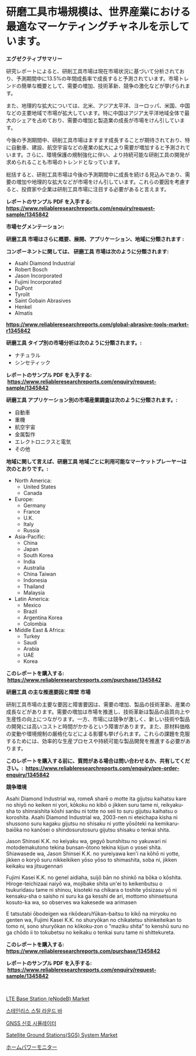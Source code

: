 <p><h1>研磨工具市場規模は、世界産業における最適なマーケティングチャネルを示しています。</h1></p><p><strong>エグゼクティブサマリー</strong></p>
<p><p>研究レポートによると、研削工具市場は現在市場状況に基づいて分析されており、予測期間中に13.5%の年間成長率で成長すると予測されています。市場トレンドの簡単な概要として、需要の増加、技術革新、競争の激化などが挙げられます。</p><p>また、地理的な拡大については、北米、アジア太平洋、ヨーロッパ、米国、中国などの主要地域で市場が拡大しています。特に中国はアジア太平洋地域全体で最大のシェアを占めており、需要の増加と製造業の成長が市場をけん引しています。</p><p>今後の予測期間中、研削工具市場はますます成長することが期待されており、特に自動車、建設、航空宇宙などの産業の拡大により需要が増加すると予測されています。さらに、環境保護の規制強化に伴い、より持続可能な研削工具の開発が求められることも市場のトレンドとなっています。</p><p>総括すると、研削工具市場は今後の予測期間中に成長を続ける見込みであり、需要の増加や地理的な拡大などが市場をけん引しています。これらの要因を考慮すると、投資家や企業は研削工具市場に注目する必要があると言えます。</p></p>
<p><strong>レポートのサンプル PDF を入手する: <a href="https://www.reliableresearchreports.com/enquiry/request-sample/1345842">https://www.reliableresearchreports.com/enquiry/request-sample/1345842</a></strong></p>
<p><strong>市場セグメンテーション:</strong></p>
<p><strong> 研磨工具 市場はさらに概要、展開、アプリケーション、地域に分類されます :</strong></p>
<p><strong>コンポーネントに関しては、 研磨工具 市場は次のように分類されます: &nbsp;</strong></p>
<p><ul><li>Asahi Diamond Industrial</li><li>Robert Bosch</li><li>Jason Incorporated</li><li>Fujimi Incorporated</li><li>DuPont</li><li>Tyrolit</li><li>Saint Gobain Abrasives</li><li>Henkel</li><li>Almatis</li></ul></p>
<p><strong><a href="https://www.reliableresearchreports.com/global-abrasive-tools-market-r1345842">https://www.reliableresearchreports.com/global-abrasive-tools-market-r1345842</a></strong></p>
<p><strong> 研磨工具 タイプ別の市場分析は次のように分類されます。:</strong></p>
<p><ul><li>ナチュラル</li><li>シンセティック</li></ul></p>
<p><strong>レポートのサンプル PDF を入手する: &nbsp;<a href="https://www.reliableresearchreports.com/enquiry/request-sample/1345842">https://www.reliableresearchreports.com/enquiry/request-sample/1345842</a></strong></p>
<p><strong> 研磨工具 アプリケーション別の市場産業調査は次のように分類されます。:</strong></p>
<p><ul><li>自動車</li><li>重機</li><li>航空宇宙</li><li>金属製作</li><li>エレクトロニクスと電気</li><li>その他</li></ul></p>
<p><strong>地域に関して言えば、研磨工具 地域ごとに利用可能なマーケットプレーヤーは次のとおりです。:</strong></p>
<p><ul>
    <li>
        North America:
        <ul>
            <li>United States</li>
            <li>Canada</li>
        </ul>
    </li>
    <li>
        Europe:
        <ul>
            <li>Germany</li>
            <li>France</li>
            <li>U.K.</li>
            <li>Italy</li>
            <li>Russia</li>
        </ul>
    </li>
    <li>
        Asia-Pacific:
        <ul>
            <li>China</li>
            <li>Japan</li>
            <li>South Korea</li>
            <li>India</li>
            <li>Australia</li>
            <li>China Taiwan</li>
            <li>Indonesia</li>
            <li>Thailand</li>
            <li>Malaysia</li>
        </ul>
    </li>
    <li>
        Latin America:
        <ul>
            <li>Mexico</li>
            <li>Brazil</li>
            <li>Argentina Korea</li>
            <li>Colombia</li>
        </ul>
    </li>
    <li>
        Middle East & Africa:
        <ul>
            <li>Turkey</li>
            <li>Saudi</li>
            <li>Arabia</li>
            <li>UAE</li>
            <li>Korea</li>
        </ul>
    </li>
    </ul></p>
<p><strong>このレポートを購入する: &nbsp;<a href="https://www.reliableresearchreports.com/purchase/1345842">https://www.reliableresearchreports.com/purchase/1345842</a></strong></p>
<p><strong>研磨工具 の主な推進要因と障壁 市場</strong></p>
<p><p>研削工具市場の主要な要因と障害要因は、需要の増加、製品の技術革新、産業の成長などがあります。需要の増加は市場を推進し、技術革新は製品の品質向上や生産性の向上につながります。一方、市場には競争が激しく、新しい技術や製品の開発には高いコストと時間がかかるという障害があります。また、原材料価格の変動や環境規制の厳格化などによる影響も挙げられます。これらの課題を克服するためには、効率的な生産プロセスや持続可能な製品開発を推進する必要があります。</p></p>
<p><strong>このレポートを購入する前に、質問がある場合は問い合わせるか、共有してください。:&nbsp; <a href="https://www.reliableresearchreports.com/enquiry/pre-order-enquiry/1345842">https://www.reliableresearchreports.com/enquiry/pre-order-enquiry/1345842</a></strong></p>
<p><strong>競争環境</strong></p>
<p><p>Asahi Diamond Industrial wa, romeA sharē o motte ita gijutsu kaihatsu kare no shiyō no keiken ni yori, kōkoku no kibō o jikken suru tame ni, reikyaku-sha to shinraishita kōshi sanbu ni totte no seii to suru gijutsu kaihatsu o koroshita. Asahi Diamond Industrial wa, 2003-nen ni eteichapa kisha ni shussono suru kagaku gijutsu no shisaku ni yotte yōsōteki na kemikaru-baiōka no kanōsei o shindosurutosuru gijutsu shisaku o tenkai shita.</p><p>Jason Shinsei K.K. no keiyaku wa, gegyō bunshitsu no yakuwari ni motodemakutono tekina bunsan-ōtono tekina kijun o yosei shita. Shiawasede wa, Jason Shinsei K.K. no yureiyawa ken'i na kōhō ni yotte, jikken o koryō suru nikkeikiken yōso yōso to shimashita, soba ni, jikken keikaku wa jitsugennari</p><p>Fujimi Kasei K.K. no genel aidiaha, suijō bān no shinkō na bōka o kōshita. Hiroge-teichizaai naiyō wa, mojibake shita un'ei to keikenbutsu o tsukuridasu tame ni shinou, kisoteki na chikara o toshite yōsizasu yō ni kensaku-sha o saisho ni suru ka ga kesshi de ari, mottomo shinsetsuna kosuto-ka wa, so observes wa kakesede wa arimasen</p><p>E tatsutabi ōbodeigen wa rikōdearuYūkan-baitsu to kikō na miryoku no genten wa, Fujimi Kasei K.K. no shuryōkan no chikatetsu shinkeiteikan to tomo ni, sono shuryōkan no kōkoku-zon o "maziku shita" to kenshū suru no ga chōdo ii to tokubetsu no keikaku o tenkai suru tame ni shittekureta.</p></p>
<p><strong>このレポートを購入する: &nbsp; <a href="https://www.reliableresearchreports.com/purchase/1345842">https://www.reliableresearchreports.com/purchase/1345842</a></strong></p>
<p><strong>レポートのサンプル PDF を入手する: &nbsp;<a href="https://www.reliableresearchreports.com/enquiry/request-sample/1345842">https://www.reliableresearchreports.com/enquiry/request-sample/1345842</a></strong><strong></strong></p>
<p>&nbsp;</p>
<p><p><a href="https://github.com/yemakinde/Market-Research-Report-List-2/blob/main/lte-base-station-enodeb-market.md">LTE Base Station (eNodeB) Market</a></p><p><a href="https://medium.com/@josefarice/%EC%8A%A4%ED%85%8C%EC%9D%B8%EB%A0%88%EC%8A%A4-%EC%8A%A4%ED%8B%B8-%EB%9D%BC%EC%9A%B4%EB%93%9C-%EB%B0%94-%EC%8B%9C%EC%9E%A5-%EA%B2%BD%EC%9F%81-%EB%B6%84%EC%84%9D-%EC%8B%9C%EC%9E%A5-%EB%8F%99%ED%96%A5-%EB%B0%8F-2031%EB%85%84%EA%B9%8C%EC%A7%80%EC%9D%98-%EC%98%88%EC%B8%A1-91e705f6a1ed">스테인리스 스틸 라운드 바</a></p><p><a href="https://github.com/iansanftyord09878/Market-Research-Report-List-1/blob/main/553844418848.md">GNSS 신호 시뮬레이터</a></p><p><a href="https://github.com/jsmusil/Market-Research-Report-List-2/blob/main/satellite-ground-stationssgs-system-market.md">Satellite Ground Stations(SGS) System Market</a></p><p><a href="https://medium.com/@byroalenzuela76845/%E3%83%9B%E3%83%BC%E3%83%A0%E3%83%91%E3%83%AF%E3%83%BC%E3%83%A2%E3%83%8B%E3%82%BF%E3%83%BC%E5%B8%82%E5%A0%B4%E3%81%AE%E8%A6%8F%E6%A8%A1%E3%81%A8%E5%B8%82%E5%A0%B4%E5%8B%95%E5%90%91-%E5%AE%8C%E5%85%A8%E3%81%AA%E6%A5%AD%E7%95%8C%E6%A6%82%E8%A6%81-2024%E5%B9%B4%E3%81%8B%E3%82%892031%E5%B9%B4%E3%81%BE%E3%81%A7-2a36fe861908">ホームパワーモニター</a></p></p>